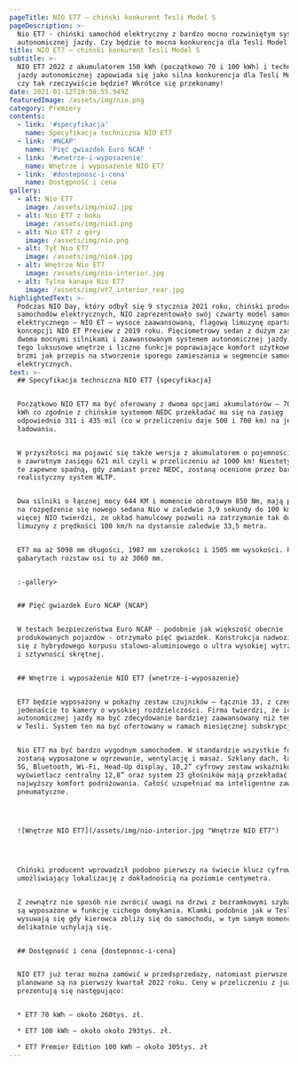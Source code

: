 ```yaml
---
pageTitle: NIO ET7 – chiński konkurent Tesli Model S
pageDescription: >-
  Nio ET7 - chiński samochód elektryczny z bardzo mocno rozwiniętym systemem
  autonomicznej jazdy. Czy będzie to mocna konkurencja dla Tesli Model S?
title: NIO ET7 – chiński konkurent Tesli Model S
subtitle: >-
  NIO ET7 2022 z akumulatorem 150 kWh (początkowo 70 i 100 kWh) i technologią
  jazdy autonomicznej zapowiada się jako silna konkurencja dla Tesli Model S –
  czy tak rzeczywiście będzie? Wkrótce się przekonamy!
date: 2021-01-12T19:58:55.949Z
featuredImage: /assets/img/nio.png
category: Premiery
contents:
  - link: '#specyfikacja'
    name: Specyfikacja techniczna NIO ET7
  - link: '#NCAP'
    name: 'Pięć gwiazdek Euro NCAP '
  - link: '#wnetrze-i-wyposazenie'
    name: Wnętrze i wyposażenie NIO ET7
  - link: '#dostepnosc-i-cena'
    name: Dostępność i cena
gallery:
  - alt: Nio ET7
    image: /assets/img/nio2.jpg
  - alt: Nio ET7 z boku
    image: /assets/img/nio3.png
  - alt: Nio ET7 z góry
    image: /assets/img/nio.png
  - alt: Tył Nio ET7
    image: /assets/img/nio4.jpg
  - alt: Wnętrze Nio ET7
    image: /assets/img/nio-interior.jpg
  - alt: Tylna kanapa Nio ET7
    image: /assets/img/et7_interior_rear.jpg
highlightedText: >-
  Podczas NIO Day, który odbył się 9 stycznia 2021 roku, chiński producent
  samochodów elektrycznych, NIO zaprezentowało swój czwarty model samochodu
  elektrycznego – NIO ET – wysoce zaawansowaną, flagową limuzynę opartą na
  koncepcji NIO ET Preview z 2019 roku. Pięciometrowy sedan z dużym zasięgiem,
  dwoma mocnymi silnikami i zaawansowanym systemem autonomicznej jazdy, a do
  tego luksusowe wnętrze i liczne funkcje poprawiające komfort użytkownika – to
  brzmi jak przepis na stworzenie sporego zamieszania w segmencie samochodów
  elektrycznych. 
text: >-
  ## Specyfikacja techniczna NIO ET7 {specyfikacja}


  Początkowo NIO ET7 ma być oferowany z dwoma opcjami akumulatorów – 70 oraz 100
  kWh co zgodnie z chińskim systemem NEDC przekładać ma się na zasięg
  odpowiednio 311 i 435 mil (co w przeliczeniu daje 500 i 700 km) na jednym
  ładowaniu. 


  W przyszłości ma pojawić się także wersja z akumulatorem o pojemności 150 kWh
  o zawrotnym zasięgu 621 mil czyli w przeliczeniu aż 1000 km! Niestety wartości
  te zapewne spadną, gdy zamiast przez NEDC, zostaną ocenione przez bardziej
  realistyczny system WLTP. 


  Dwa silniki o łącznej mocy 644 KM i momencie obrotowym 850 Nm, mają pozwolić
  na rozpędzenie się nowego sedana Nio w zaledwie 3,9 sekundy do 100 km/h! Co
  więcej NIO twierdzi, że układ hamulcowy pozwoli na zatrzymanie tak dużej
  limuzyny z prędkości 100 km/h na dystansie zaledwie 33,5 metra.


  ET7 ma aż 5098 mm długości, 1987 mm szerokości i 1505 mm wysokości. Przy tych
  gabarytach rozstaw osi to aż 3060 mm. 


  :-gallery>


  ## Pięć gwiazdek Euro NCAP {NCAP}


  W testach bezpieczeństwa Euro NCAP - podobnie jak większość obecnie
  produkowanych pojazdów - otrzymało pięć gwiazdek. Konstrukcja nadwozia składa
  się z hybrydowego korpusu stalowo-aluminiowego o ultra wysokiej wytrzymałości
  i sztywności skrętnej. 


  ## Wnętrze i wyposażenie NIO ET7 {wnetrze-i-wyposazenie}


  ET7 będzie wyposażony w pokaźny zestaw czujników – łącznie 33, z czego
  jedenaście to kamery o wysokiej rozdzielczości. Firma twierdzi, że ich system
  autonomicznej jazdy ma być zdecydowanie bardziej zaawansowany niż ten dostępny
  w Tesli. System ten ma być ofertowany w ramach miesięcznej subskrypcji. 


  Nio ET7 ma być bardzo wygodnym samochodem. W standardzie wszystkie fotele
  zostaną wyposażone w ogrzewanie, wentylację i masaż. Szklany dach, łączność
  5G, Bluetooth, Wi-Fi, Head-Up display, 10,2” cyfrowy zestaw wskaźników,
  wyświetlacz centralny 12,8” oraz system 23 głośników mają przekładać się na
  najwyższy komfort podróżowania. Całość uzupełniać ma inteligentne zawieszenie
  pneumatyczne. 




  ![Wnętrze NIO ET7](/assets/img/nio-interior.jpg "Wnętrze NIO ET7")




  Chiński producent wprowadził podobno pierwszy na świecie klucz cyfrowy UWB,
  umożliwiający lokalizację z dokładnością na poziomie centymetra. 


  Z zewnątrz nie sposób nie zwrócić uwagi na drzwi z bezramkowymi szybami, które
  są wyposażone w funkcję cichego domykania. Klamki podobnie jak w Tesli
  wysuwają się gdy kierowca zbliży się do samochodu, w tym samym momencie drzwi
  delikatnie uchylają się.


  ## Dostępność i cena {dostepnosc-i-cena}


  NIO ET7 już teraz można zamówić w przedsprzedaży, natomiast pierwsze dostawy
  planowane są na pierwszy kwartał 2022 roku. Ceny w przeliczeniu z juanów
  prezentują się następująco: 


  * ET7 70 kWh – około 260tys. zł.

  * ET7 100 kWh – około około 293tys. zł.

  * ET7 Premier Edition 100 kWh – około 305tys. zł
---
```



